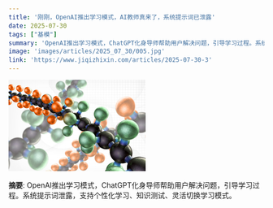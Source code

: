 ```yaml
---
title: '刚刚，OpenAI推出学习模式，AI教师真来了，系统提示词已泄露'
date: 2025-07-30
tags: ["基模"]
summary: 'OpenAI推出学习模式，ChatGPT化身导师帮助用户解决问题，引导学习过程。系统提示词泄露，支持个性化学习、知识测试、灵活切换学习模式。'
image: 'images/articles/2025_07_30/005.jpg'
link: 'https://www.jiqizhixin.com/articles/2025-07-30-3'
---
```

![刚刚，OpenAI推出学习模式，AI教师真来了，系统提示词已泄露](images/articles/2025_07_30/005.jpg)

**摘要**: OpenAI推出学习模式，ChatGPT化身导师帮助用户解决问题，引导学习过程。系统提示词泄露，支持个性化学习、知识测试、灵活切换学习模式。
